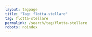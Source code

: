 ```yaml
---
layout: tagpage
title: "Tag: flotta-stellare"
tag: flotta-stellare
permalink: /search/tag/flotta-stellare
robots: noindex
---
```

